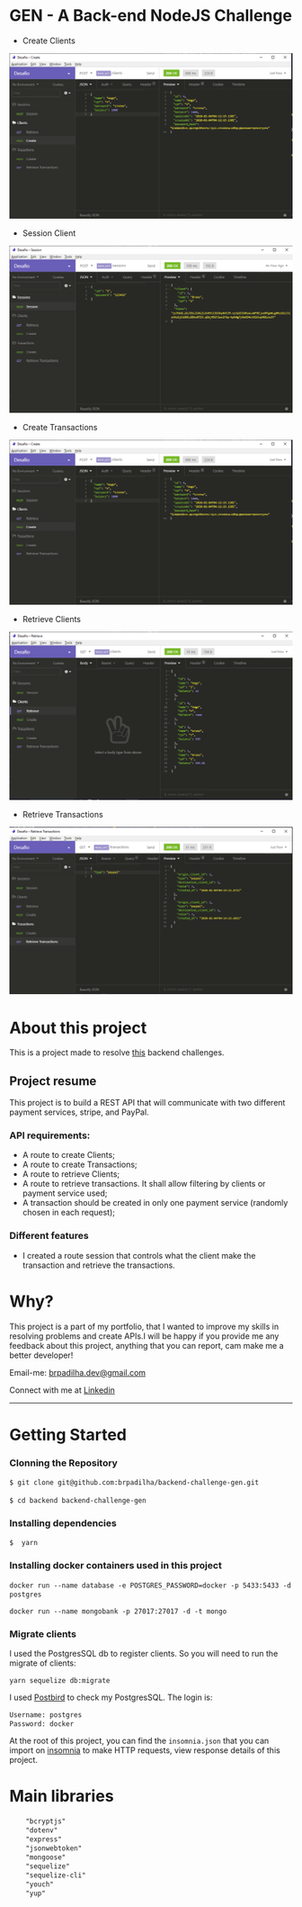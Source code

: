 # GEN - A Back-end NodeJS Challenge

- Create Clients

![create-clients](images/create_clients.png 'Create')

- Session Client

![session](images/session.png 'session')

- Create Transactions

![create-transactions](images/create_clients.png 'Create-transactions')

- Retrieve Clients

![retrieve-clients](images/retrieve_clients.png 'Retrieve-clients')

- Retrieve Transactions

![retrieve-transactions](images/retrieve_transactions.png 'Retrieve_transactions')

# About this project

This is a project made to resolve [this](https://github.com/lucasfonmiranda/gen-careers) backend challenges.

## Project resume

This project is to build a REST API that will communicate with two different payment services, stripe, and PayPal.

### API requirements:

- A route to create Clients;
- A route to create Transactions;
- A route to retrieve Clients;
- A route to retrieve transactions. It shall allow filtering by clients or payment service used;
- A transaction should be created in only one payment service (randomly chosen in each request);

### Different features

- I created a route session that controls what the client make the transaction and retrieve the transactions.

# Why?

This project is a part of my portfolio, that I wanted to improve my skills in resolving problems and create APIs.I will be happy if you provide me any feedback about this project, anything that you can report, cam make me a better developer!

Email-me: brpadilha.dev@gmail.com

Connect with me at [Linkedin](https://www.linkedin.com/in/brpadilha/)

---

# Getting Started

<h3>Clonning the Repository</h3>

```
$ git clone git@github.com:brpadilha/backend-challenge-gen.git

$ cd backend backend-challenge-gen
```

<h3>Installing dependencies</h3>

```
$  yarn
```

<h3> Installing docker containers used in this project </h3>

```
docker run --name database -e POSTGRES_PASSWORD=docker -p 5433:5433 -d postgres
```

```
docker run --name mongobank -p 27017:27017 -d -t mongo
```

<h3> Migrate clients </h3>

I used the PostgresSQL db to register clients. So you will need to run the migrate of clients:

```
yarn sequelize db:migrate
```

I used [Postbird]('https://www.electronjs.org/apps/postbird) to check my PostgresSQL.
The login is:

```
Username: postgres
Password: docker
```

At the root of this project, you can find the `insomnia.json` that you can import on [insomnia]('https://insomnia.rest/download/') to make HTTP requests, view response details of this project.

# Main libraries

```
    "bcryptjs"
    "dotenv"
    "express"
    "jsonwebtoken"
    "mongoose"
    "sequelize"
    "sequelize-cli"
    "youch"
    "yup"
```
